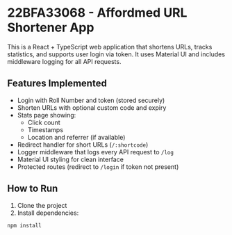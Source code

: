 # 22BFA33068 - Affordmed URL Shortener App

This is a React + TypeScript web application that shortens URLs, tracks statistics, and supports user login via token. It uses Material UI and includes middleware logging for all API requests.

## Features Implemented

- Login with Roll Number and token (stored securely)
- Shorten URLs with optional custom code and expiry
- Stats page showing:
  - Click count
  - Timestamps
  - Location and referrer (if available)
- Redirect handler for short URLs (`/:shortcode`)
- Logger middleware that logs every API request to `/log`
- Material UI styling for clean interface
- Protected routes (redirect to `/login` if token not present)

## How to Run

1. Clone the project  
2. Install dependencies:

```bash
npm install
